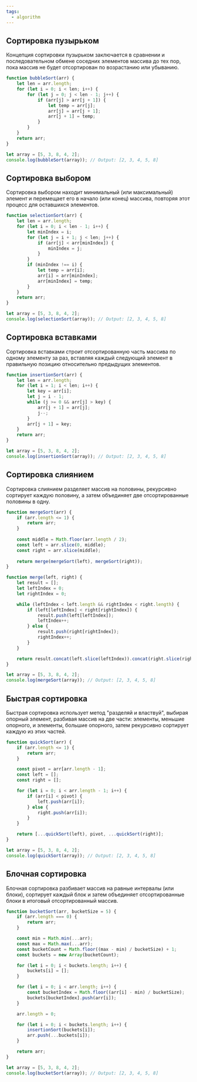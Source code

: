 ```yaml
---
tags:
  - algorithm
---
```


## Сортировка пузырьком

Концепция сортировки пузырьком заключается в сравнении и последовательном обмене соседних элементов массива до тех пор, пока массив не будет отсортирован по возрастанию или убыванию.

```jsx
function bubbleSort(arr) {
	let len = arr.length;
	for (let i = 0; i < len; i++) {
		for (let j = 0; j < len - 1; j++) {
			if (arr[j] > arr[j + 1]) {
				let temp = arr[j];
				arr[j] = arr[j + 1];
				arr[j + 1] = temp;
			}
		}
	}
	return arr;
}

let array = [5, 3, 8, 4, 2];
console.log(bubbleSort(array)); // Output: [2, 3, 4, 5, 8]
```
## Сортировка выбором

Сортировка выбором находит минимальный (или максимальный) элемент и перемещает его в начало (или конец) массива, повторяя этот процесс для оставшихся элементов.

```jsx
function selectionSort(arr) {
	let len = arr.length;
	for (let i = 0; i < len - 1; i++) {
		let minIndex = i;
		for (let j = i + 1; j < len; j++) {
			if (arr[j] < arr[minIndex]) {
				minIndex = j;
			}
		}
		if (minIndex !== i) {
			let temp = arr[i];
			arr[i] = arr[minIndex];
			arr[minIndex] = temp;
		}
	}
	return arr;
}

let array = [5, 3, 8, 4, 2];
console.log(selectionSort(array)); // Output: [2, 3, 4, 5, 8]
```

## Сортировка вставками

Сортировка вставками строит отсортированную часть массива по одному элементу за раз, вставляя каждый следующий элемент в правильную позицию относительно предыдущих элементов.

```jsx
function insertionSort(arr) {
	let len = arr.length;
	for (let i = 1; i < len; i++) {
		let key = arr[i];
		let j = i - 1;
		while (j >= 0 && arr[j] > key) {
			arr[j + 1] = arr[j];
			j--;
		}
		arr[j + 1] = key;
	}
	return arr;
}

let array = [5, 3, 8, 4, 2];
console.log(insertionSort(array)); // Output: [2, 3, 4, 5, 8]
```

## Сортировка слиянием

Сортировка слиянием разделяет массив на половины, рекурсивно сортирует каждую половину, а затем объединяет две отсортированные половины в одну.    

```jsx
function mergeSort(arr) {
	if (arr.length <= 1) {
		return arr;
	}
	
	const middle = Math.floor(arr.length / 2);
	const left = arr.slice(0, middle);
	const right = arr.slice(middle);
	
	return merge(mergeSort(left), mergeSort(right));
}

function merge(left, right) {
	let result = [];
	let leftIndex = 0;
	let rightIndex = 0;

	while (leftIndex < left.length && rightIndex < right.length) {
		if (left[leftIndex] < right[rightIndex]) {
			result.push(left[leftIndex]);
			leftIndex++;
		} else {
			result.push(right[rightIndex]);
			rightIndex++;
		}
	}

	return result.concat(left.slice(leftIndex)).concat(right.slice(rightIndex));
}

let array = [5, 3, 8, 4, 2];
console.log(mergeSort(array)); // Output: [2, 3, 4, 5, 8]
```

## Быстрая сортировка

Быстрая сортировка использует метод "разделяй и властвуй", выбирая опорный элемент, разбивая массив на две части: элементы, меньшие опорного, и элементы, большие опорного, затем рекурсивно сортирует каждую из этих частей.

```jsx
function quickSort(arr) {
	if (arr.length <= 1) {
		return arr;
	}

	const pivot = arr[arr.length - 1];
	const left = [];
	const right = [];

	for (let i = 0; i < arr.length - 1; i++) {
		if (arr[i] < pivot) {
			left.push(arr[i]);
		} else {
			right.push(arr[i]);
		}
	}

	return [...quickSort(left), pivot, ...quickSort(right)];
}

let array = [5, 3, 8, 4, 2];
console.log(quickSort(array)); // Output: [2, 3, 4, 5, 8]
```

## Блочная сортировка

Блочная сортировка разбивает массив на равные интервалы (или блоки), сортирует каждый блок и затем объединяет отсортированные блоки в итоговый отсортированный массив.

```jsx
function bucketSort(arr, bucketSize = 5) {
	if (arr.length === 0) {
		return arr;
	}

	const min = Math.min(...arr);
	const max = Math.max(...arr);
	const bucketCount = Math.floor((max - min) / bucketSize) + 1;
	const buckets = new Array(bucketCount);

	for (let i = 0; i < buckets.length; i++) {
		buckets[i] = [];
	}

	for (let i = 0; i < arr.length; i++) {
		const bucketIndex = Math.floor((arr[i] - min) / bucketSize);
		buckets[bucketIndex].push(arr[i]);
	}

	arr.length = 0;

	for (let i = 0; i < buckets.length; i++) {
		insertionSort(buckets[i]);
		arr.push(...buckets[i]);
	}

	return arr;
}

let array = [5, 3, 8, 4, 2];
console.log(bucketSort(array)); // Output: [2, 3, 4, 5, 8]
```